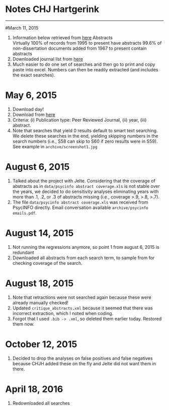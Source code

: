 # Notes CHJ Hartgerink
---
#March 11, 2015
1. Information below retrieved from [here](http://www.apa.org/pubs/databases/psycinfo/index.aspx?tab=2)
Abstracts   
    Virtually 100% of records from 1995 to present have abstracts
    99.6% of non-dissertation documents added from 1967 to present contain abstracts
2. Downloaded journal list from [here](http://www.apa.org/pubs/databases/psycinfo/coverage.aspx)
3. Much easier to do one set of searches and then go to print and copy paste into excel. Numbers can then be readily extracted (and includes the exact searches).

# May 6, 2015
1. Download day!
2. Download from [here](http://web.b.ebscohost.com/ehost/search/advanced?sid=e79d90bb-d764-4367-ba3b-d19d65d594e1%40sessionmgr198&vid=3&hid=110)
3. Criteria: (i) Publication type: Peer Reviewed Journal, (ii) year, (iii) abstract.
4. Note that searches that yield 0 results default to smart text searching. We delete these searches in the end, yielding skipping numbers in the search numbers (i.e., S58 can skip to S60 if zero results were in S59). See example in `archive/screenshot1.jpg`

# August 6, 2015
1. Talked about the project with Jelte. Considering that the coverage of abstracts as in `data/psycinfo abstract coverage.xls` is not stable over the years, we decided to do sensitivity analyses eliminating years with more than .1, .2, or .3 of abstracts missing (i.e., coverage >.9, >.8, >.7).
2. The file `data/psycinfo abstract coverage.xls` was received from PsycINFO directly. Email conversation available `archive/psycinfo emails.pdf`.

# August 14, 2015
1. Not running the regressions anymore, so point 1 from august 6, 2015 is redundant
2. Downloaded all abstracts from each search term, to sample from for checking coverage of the search.

# August 18, 2015
1. Note that retractions were not searched again because these were already manually checked!
2. Updated `critique_abstracts.xml` because it seemed that there was incorrect extraction, which I noted when coding.
3. Forgot that I used `.bib -> .xml`, so deleted them earlier today. Restored them now.

# October 12, 2015
1. Decided to drop the analyses on false positives and false negatives because CHJH added these on the fly and Jelte did not want them in there.

# April 18, 2016
1. Redownloaded all searches